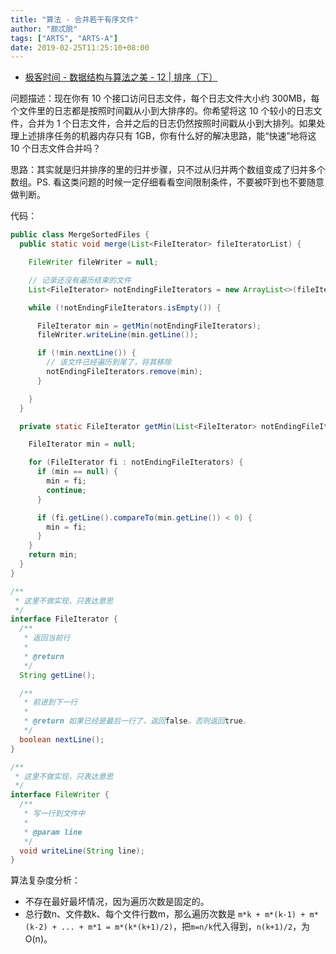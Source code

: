 ```yaml
---
title: "算法 - 合并若干有序文件"
author: "颇忒脱"
tags: ["ARTS", "ARTS-A"]
date: 2019-02-25T11:25:10+08:00
---
```


<!--more-->

* [极客时间 - 数据结构与算法之美 - 12 | 排序（下）][1]

问题描述：现在你有 10 个接口访问日志文件，每个日志文件大小约 300MB，每个文件里的日志都是按照时间戳从小到大排序的。你希望将这 10 个较小的日志文件，合并为 1 个日志文件，合并之后的日志仍然按照时间戳从小到大排列。如果处理上述排序任务的机器内存只有 1GB，你有什么好的解决思路，能“快速”地将这 10 个日志文件合并吗？

思路：其实就是归并排序的里的归并步骤，只不过从归并两个数组变成了归并多个数组。PS. 看这类问题的时候一定仔细看看空间限制条件，不要被吓到也不要随意做判断。

代码：

```java
public class MergeSortedFiles {
  public static void merge(List<FileIterator> fileIteratorList) {

    FileWriter fileWriter = null;

    // 记录还没有遍历结束的文件
    List<FileIterator> notEndingFileIterators = new ArrayList<>(fileIteratorList);

    while (!notEndingFileIterators.isEmpty()) {

      FileIterator min = getMin(notEndingFileIterators);
      fileWriter.writeLine(min.getLine());

      if (!min.nextLine()) {
        // 该文件已经遍历到尾了，将其移除
        notEndingFileIterators.remove(min);
      }

    }
  }

  private static FileIterator getMin(List<FileIterator> notEndingFileIterators) {

    FileIterator min = null;

    for (FileIterator fi : notEndingFileIterators) {
      if (min == null) {
        min = fi;
        continue;
      }

      if (fi.getLine().compareTo(min.getLine()) < 0) {
        min = fi;
      }
    }
    return min;
  }
}

/**
 * 这里不做实现，只表达意思
 */
interface FileIterator {
  /**
   * 返回当前行
   *
   * @return
   */
  String getLine();

  /**
   * 前进到下一行
   *
   * @return 如果已经是最后一行了，返回false。否则返回true。
   */
  boolean nextLine();
}

/**
 * 这里不做实现，只表达意思
 */
interface FileWriter {
  /**
   * 写一行到文件中
   *
   * @param line
   */
  void writeLine(String line);
}
```

算法复杂度分析：

* 不存在最好最坏情况，因为遍历次数是固定的。
* 总行数n、文件数k、每个文件行数m，那么遍历次数是 `m*k + m*(k-1) + m*(k-2) + ... + m*1 = m*(k*(k+1)/2)`，把`m=n/k`代入得到，`n(k+1)/2`，为O(n)。


[1]: https://time.geekbang.org/column/article/41913
[merge-sort]: ../11-merge-sort